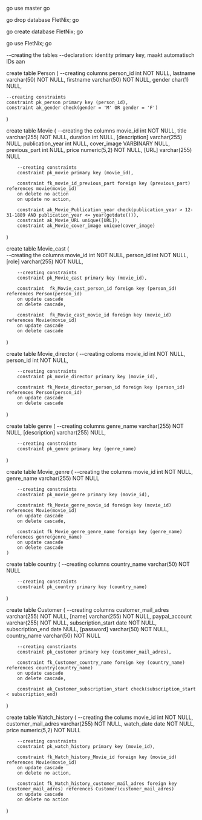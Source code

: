 
go
use master
go

go
drop database FletNix;
go

go
create database FletNix;
go

go
use FletNix;
go


--creating the tables
--declaration: identity primary key, maakt automatisch IDs aan 

create table Person
(
--creating columns
	person_id int NOT NULL,
	lastname varchar(50) NOT NULL,
	firstname varchar(50) NOT NULL,
	gender char(1) NULL,
	
	--creating constraints
	constraint pk_person primary key (person_id),
	constraint ak_gender check(gender = 'M' OR gender = 'F')

)

create table Movie
(
	--creating the columns
	movie_id int NOT NULL,
	title varchar(255) NOT NULL,
	duration int NULL,
	[description] varchar(255) NULL, 
	publication_year int NULL,
	cover_image VARBINARY NULL,
	previous_part int NULL,
	price numeric(5,2) NOT NULL,
	[URL] varchar(255) NULL
		
		--creating constraints
		constraint pk_movie primary key (movie_id),

		constraint fk_movie_id_previous_part foreign key (previous_part) references movie(movie_id)
		on delete no action
		on update no action, 

		constraint ak_Movie_Publication_year check(publication_year > 12-31-1889 AND publication_year <= year(getdate())),
		constraint ak_Movie_URL unique([URL]),
		constraint ak_Movie_cover_image unique(cover_image)
)

create table Movie_cast
(	
	--creating the columns
	movie_id int NOT NULL,
	person_id int NOT NULL,
	[role] varchar(255) NOT NULL,

		--creating constraints
		constraint pk_Movie_cast primary key (movie_id),

		constraint 	fk_Movie_cast_person_id foreign key (person_id) references Person(person_id)
		on update cascade
		on delete cascade,
		
		constraint	fk_Movie_cast_movie_id foreign key (movie_id) references Movie(movie_id)
		on update cascade
		on delete cascade

) 

create table Movie_director
(
	--creating coloms
	movie_id int NOT NULL,
	person_id int NOT NULL,

		--creating constraints
		constraint pk_movie_director primary key (movie_id),

		constraint fk_Movie_director_person_id foreign key (person_id)  references Person(person_id)
		on update cascade
		on delete cascade

)

create table genre
(
	--creating columns
	genre_name varchar(255) NOT NULL,
	[description] varchar(255) NULL, 

		--creating constraints
		constraint pk_genre primary key (genre_name)
)

create table Movie_genre
(
	--creating the columns
	movie_id int NOT NULL, 
	genre_name varchar(255) NOT NULL

		--creating constraints
		constraint pk_movie_genre primary key (movie_id),

		constraint fk_Movie_genre_movie_id foreign key (movie_id) references Movie(movie_id)
		on update cascade
		on delete cascade,
		
		constraint fk_Movie_genre_genre_name foreign key (genre_name) references genre(genre_name)
		on update cascade
		on delete cascade
	)

create table country
(
	--creating columns
	country_name varchar(50) NOT NULL

		--creating constraints
		constraint pk_country primary key (country_name) 
)

create table Customer 
(
	--creating columns
	customer_mail_adres varchar(255) NOT NULL,
	[name] varchar(255) NOT NULL,
	paypal_account varchar(255) NOT NULL,
	subscription_start date NOT NULL,
	subscription_end date NULL,
	[password] varchar(50) NOT NULL,
	country_name varchar(50) NOT NULL 

		--creating constriants
		constraint pk_customer primary key (customer_mail_adres),

		constraint fk_Customer_country_name foreign key (country_name) references country(country_name)
		on update cascade
		on delete cascade,

		constraint ak_Customer_subscription_start check(subscription_start < subscription_end)
)

create table Watch_history
(
	--creating the colums
	movie_id int NOT NULL,
	customer_mail_adres varchar(255)  NOT NULL,
	watch_date date NOT NULL,
	price numeric(5,2) NOT NULL 

		--creating constraints
		constraint pk_watch_history primary key (movie_id),

		constraint fk_Watch_history_Movie_id foreign key (movie_id) references Movie(movie_id)
		on update cascade
		on delete no action,
		
		constraint fk_Watch_history_customer_mail_adres foreign key (customer_mail_adres) references Customer(customer_mail_adres)
		on update cascade
		on delete no action
		
)

